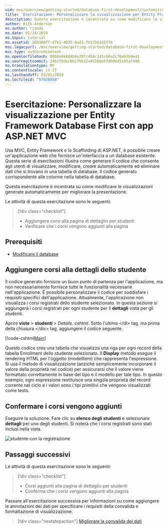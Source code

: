 ```yaml
---
uid: mvc/overview/getting-started/database-first-development/customizing-a-view
title: 'Esercitazione: Personalizzare la visualizzazione per Entity Framework Database First con app ASP.NET MVC'
description: Questa esercitazione è incentrata su come modificare le visualizzazioni generate automaticamente per migliorare la presentazione.
author: Rick-Anderson
ms.author: riande
ms.date: 01/24/2019
ms.topic: tutorial
ms.assetid: 269380ff-d7e1-4035-8ad1-fe1316a25f76
msc.legacyurl: /mvc/overview/getting-started/database-first-development/customizing-a-view
msc.type: authoredcontent
ms.openlocfilehash: 89b8a0eb84b6e287c45bc141c68a2c76e63b0e41
ms.sourcegitcommit: 24b1f6decbb17bb22a45166e5fdb0845c65af498
ms.translationtype: MT
ms.contentlocale: it-IT
ms.lasthandoff: 03/01/2019
ms.locfileid: "57028858"
---
```

# <a name="tutorial-customize-view-for-ef-database-first-with-aspnet-mvc-app"></a>Esercitazione: Personalizzare la visualizzazione per Entity Framework Database First con app ASP.NET MVC

Usa MVC, Entity Framework e lo Scaffolding di ASP.NET, è possibile creare un'applicazione web che fornisce un'interfaccia a un database esistente. Questa serie di esercitazioni illustra come generare il codice che consente agli utenti di visualizzare, modificare, creare automaticamente ed eliminare dati che si trovano in una tabella di database. Il codice generato corrispondente alle colonne nella tabella di database.

Questa esercitazione è incentrata su come modificare le visualizzazioni generate automaticamente per migliorare la presentazione.

Le attività di questa esercitazione sono le seguenti:

> [!div class="checklist"]
> * Aggiungere corsi alla pagina di dettaglio per studenti
> * Verificare che i corsi vengono aggiunti alla pagina

## <a name="prerequisites"></a>Prerequisiti

* [Modificare il database](changing-the-database.md)

## <a name="add-courses-to-student-detail"></a>Aggiungere corsi alla dettagli dello studente

Il codice generato fornisce un buon punto di partenza per l'applicazione, ma non necessariamente fornisce tutte le funzionalità necessarie nell'applicazione. È possibile personalizzare il codice per soddisfare i requisiti specifici dell'applicazione. Attualmente, l'applicazione non visualizza i corsi registrati dello studente selezionato. In questa sezione si aggiungerà i corsi registrati per ogni studente per il **dettagli** vista per gli studenti.

Aprire **viste** > **studenti** > *Details. cshtml*. Sotto l'ultima &lt;/dl&gt; tag, ma prima della chiusura &lt;/div&gt; tag, aggiungere il codice seguente.

[!code-cshtml[Main](customizing-a-view/samples/sample1.cshtml)]

Questo codice crea una tabella che visualizza una riga per ogni record della tabella Enrollment dello studente selezionato. Il **Display** metodo esegue il rendering HTML per l'oggetto (modelItem) che rappresenta l'espressione. Si usa il metodo di visualizzazione (anziché semplicemente incorporare il valore della proprietà nel codice) per assicurarsi che il valore viene formattato correttamente in base del tipo e il modello per tale tipo. In questo esempio, ogni espressione restituisce una singola proprietà del record corrente nel ciclo e i valori sono i tipi primitivi che vengono visualizzati come testo.

## <a name="confirm-courses-are-added"></a>Confermare i corsi vengono aggiunti

Eseguire la soluzione. Fare clic su **elenco degli studenti** e selezionare **dettagli** per uno degli studenti. Si noterà che i corsi registrati sono stati inclusi nella vista.

![studente con la registrazione](customizing-a-view/_static/image1.png)

## <a name="next-steps"></a>Passaggi successivi
Le attività di questa esercitazione sono le seguenti:

> [!div class="checklist"]
> * Corsi aggiunti alla pagina di dettaglio per studenti
> * Conferma che i corsi vengono aggiunti alla pagina

Passare all'esercitazione successiva per informazioni su come aggiungere le annotazioni dei dati per specificare i requisiti della convalida e formattazione di visualizzazione.
> [!div class="nextstepaction"]
> [Migliorare la convalida dei dati](enhancing-data-validation.md)
